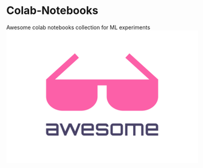 # Colab-Notebooks
Awesome colab notebooks collection for ML experiments
<br>
<img width="600" height="350" src="media.svg" alt="Awesome">
